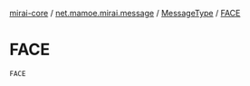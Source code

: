 [mirai-core](../../index.md) / [net.mamoe.mirai.message](../index.md) / [MessageType](index.md) / [FACE](./-f-a-c-e.md)

# FACE

`FACE`